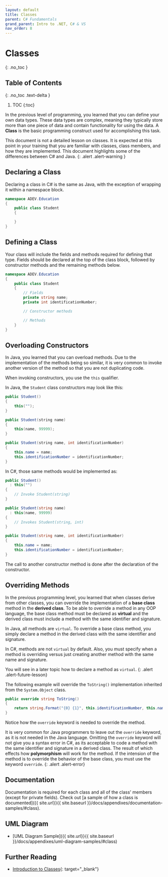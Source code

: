 ```yaml
---
layout: default
title: Classes
parent: C# Fundamentals
grand_parent: Intro to .NET, C# & VS
nav_order: 8
---
```


# Classes
{: .no_toc }

## Table of Contents
{: .no_toc .text-delta }

1. TOC
{:toc}

In the previous level of programming, you learned that you can define your own data types. These data types are complex, meaning they typically store more than one piece of data and contain functionality for using the data. A **Class** is the basic programming construct used for accomplishing this task.

This document is not a detailed lesson on classes. It is expected at this point in your training that you are familiar with classes, class members, and how they are implemented. This document highlights some of the differences between C# and Java.
{: .alert .alert-warning }

## Declaring a Class

Declaring a class in C# is the same as Java, with the exception of wrapping it within a namespace block.

```csharp
namespace ADEV.Education
{
    public class Student
    {

    }
}
```

## Defining a Class

Your class will include the fields and methods required for defining that type. Fields should be declared at the top of the class block, followed by constructor methods and the remaining methods below.

```csharp
namespace ADEV.Education
{
    public class Student
    {
        // Fields
        private string name;
        private int identificationNumber;

        // Constructor methods

        // Methods
    }
}
```

## Overloading Constructors

In Java, you learned that you can overload methods. Due to the implementation of the methods being so similar, it is very common to invoke another version of the method so that you are not duplicating code.

When invoking constructors, you use the `this` qualifier.

In Java, the `Student` class constructors may look like this:

```java
public Student()
{
    this("");
}

public Student(string name)
{
    this(name, 99999);
}

public Student(string name, int identificationNumber)
{
    this.name = name;
    this.identificationNumber = identificationNumber;
}
```

In C#, those same methods would be implemented as:

```csharp
public Student() 
  : this("")
{
    // Invoke Student(string)
}

public Student(string name) 
  : this(name, 99999)
{
    // Invokes Student(string, int)
}

public Student(string name, int identificationNumber)
{
    this.name = name;
    this.identificationNumber = identificationNumber;
}
```

The call to another constructor method is done after the declaration of the constructor.

## Overriding Methods

In the previous programming level, you learned that when classes derive from other classes, you can override the implementation of a **base class** method in the **derived class**.  To be able to override a method in any OOP language, the base class method must be declared as **virtual** and the derived class must include a method with the same identifier and signature.

In Java, all methods are `virtual`. To override a base class method, you simply declare a method in the derived class with the same identifier and signature.

In C#, methods are not `virtual` by default. Also, you must specify when a method is overriding versus just creating another method with the same name and signature.

You will see in a later topic how to declare a method as `virtual`.
{: .alert .alert-future-lesson}

The following example will override the `ToString()` implementation inherited from the `System.Object` class.

```csharp
public override string ToString()
{
    return string.Format("{0} {1}", this.identificationNumber, this.name);
}
```

Notice how the `override` keyword is needed to override the method.

It is very common for Java programmers to leave out the `override` keyword, as it is not needed in the Java language. Omitting the `override` keyword will not give you a syntax error in C#, as its acceptable to code a method with the same identifier and signature in a derived class. The result of which effects how **polymorphism** will work for the method. If the intension of the method is to override the behavior of the base class, you must use the keyword `override`.
{: .alert .alert-error}

## Documentation

Documentation is required for each class and all of the class' members (except for private fields). Check out [a sample of how a class is documented]({{ site.url}}{{ site.baseurl }}/docs/appendixes/documentation-samples/#class).

## UML Diagram

* [UML Diagram Sample]({{ site.url}}{{ site.baseurl }}/docs/appendixes/uml-diagram-samples/#class)

## Further Reading

* [Introduction to Classes](https://docs.microsoft.com/en-us/dotnet/csharp/fundamentals/types/classes){: target="_blank"}